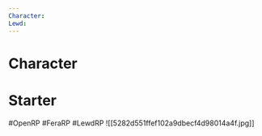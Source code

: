 ```yaml
---
Character: 
Lewd: 
---
```

# Character


# Starter


#OpenRP #FeraRP #LewdRP
![[5282d551ffef102a9dbecf4d98014a4f.jpg]]
